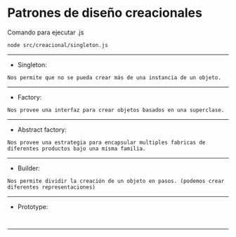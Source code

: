 # Patrones de diseño creacionales

Comando para ejecutar .js
```
node src/creacional/singleton.js
```

---

- Singleton: 
```
Nos permite que no se pueda crear más de una instancia de un objeto.
```

---

- Factory:
```
Nos provee una interfaz para crear objetos basados en una superclase.
```

---

- Abstract factory:
```
Nos provee una estrategia para encapsular multiples fabricas de diferentes productos bajo una misma familia.
```

---

- Builder:
```
Nos permite dividir la creación de un objeto en pasos. (podemos crear diferentes representaciones)
```

---

- Prototype:
```
  
```

---
